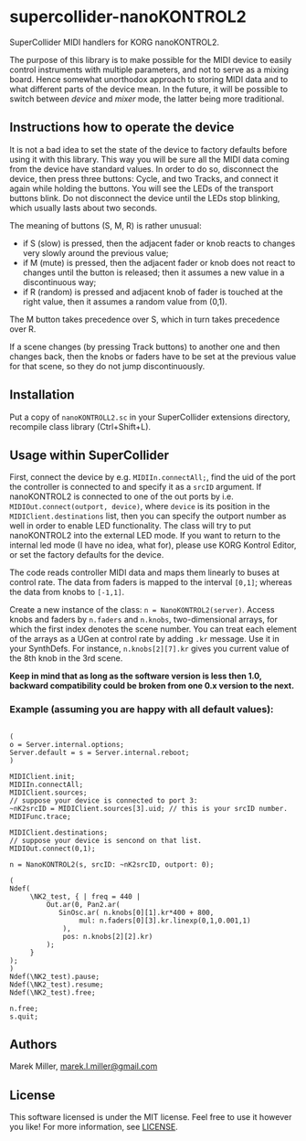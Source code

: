 # supercollider-nanoKONTROL2
SuperCollider MIDI handlers for KORG nanoKONTROL2.

The purpose of this library is to make possible for the MIDI device to easily
control instruments with multiple parameters, and not to serve as a mixing
board.  Hence somewhat unorthodox approach to storing MIDI data and to what
different parts of the device mean.  In the future, it will be possible to
switch between *device* and *mixer* mode, the latter being more traditional.


## Instructions how to operate the device

It is not a bad idea to set the state of the device to factory defaults
before using it with this library.  This way you will be sure all the MIDI
data coming from the device have standard values.  In order to do so, disconnect
the device, then press three buttons: Cycle, and two Tracks, and connect it
again while holding the buttons.  You will see the LEDs of the transport buttons
blink.  Do not disconnect the device until the LEDs stop blinking, which usually
lasts about two seconds.

The meaning of buttons (S, M, R) is rather unusual:

* if S (slow) is pressed, then the adjacent fader or knob reacts to
  changes very slowly around the previous value;
* if M (mute) is pressed, then the adjacent fader or knob does not react
  to changes until the button is released; then it assumes a new value
  in a discontinuous way;
* if R (random) is pressed and adjacent knob of fader is touched at
  the right value, then it assumes a random value from (0,1).

The M button takes precedence over S, which in turn takes precedence over R.

If a scene changes (by pressing Track buttons) to another one and then
changes back, then the knobs or faders have to be set at the previous value
for that scene, so they do not jump discontinuously.



## Installation
Put a copy of `nanoKONTROLL2.sc` in your SuperCollider extensions directory,
recompile class library (Ctrl+Shift+L).


## Usage within SuperCollider
First, connect the device by e.g. `MIDIIn.connectAll;`, find the uid of the
port the controller is connected to and specify it as a `srcID` argument.
If nanoKONTROL2 is connected to one of the out ports by i.e.
`MIDIOut.connect(outport, device)`, where `device` is its position in the
`MIDIClient.destinations` list, then you can specify the outport number as well
in order to enable LED functionality.  The class will try to put nanoKONTROL2
into the external LED mode.  If you want to return to the internal led mode
(I have no idea, what for), please use KORG Kontrol Editor, or set the factory
defaults for the device.

The code reads controller MIDI data and maps them linearly to buses
at control rate.  The data from faders is mapped to the interval `[0,1]`;
whereas the data from knobs to `[-1,1]`.

Create a new instance of the class: `n = NanoKONTROL2(server)`.
Access knobs and faders by `n.faders` and `n.knobs`, two-dimensional arrays,
for which the first index denotes the scene number. You can treat each element
of the arrays as a UGen at control rate by adding `.kr` message.  Use it in
your SynthDefs. For instance, `n.knobs[2][7].kr` gives you current value of
the 8th knob in the 3rd scene.

**Keep in mind that as long as the software version is less then 1.0,**
**backward compatibility could be broken from one 0.x version to the next.**


### Example (assuming you are happy with all default values):
```SuperCollider

(
o = Server.internal.options;
Server.default = s = Server.internal.reboot;
)

MIDIClient.init;
MIDIIn.connectAll;
MIDIClient.sources;
// suppose your device is connected to port 3:
~nK2srcID = MIDIClient.sources[3].uid; // this is your srcID number.
MIDIFunc.trace;

MIDIClient.destinations;
// suppose your device is sencond on that list.
MIDIOut.connect(0,1);

n = NanoKONTROL2(s, srcID: ~nK2srcID, outport: 0);

(
Ndef(
     \NK2_test, { | freq = 440 |
         Out.ar(0, Pan2.ar(
            SinOsc.ar( n.knobs[0][1].kr*400 + 800,
                 mul: n.faders[0][3].kr.linexp(0,1,0.001,1)
             ),
             pos: n.knobs[2][2].kr)
         );
     }
);
)
Ndef(\NK2_test).pause;
Ndef(\NK2_test).resume;
Ndef(\NK2_test).free;

n.free;
s.quit;
```

## Authors
Marek Miller, <marek.l.miller@gmail.com>


## License
This software licensed is under the MIT license. Feel free to use it however
you like!  For more information, see [LICENSE](./LICENSE).

